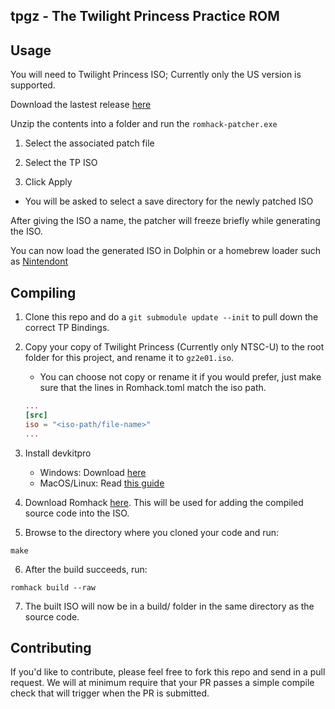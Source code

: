## tpgz - The Twilight Princess Practice ROM

## Usage

You will need to Twilight Princess ISO; Currently only the US version is supported.

Download the lastest release [here]()

Unzip the contents into a folder and run the `romhack-patcher.exe`

1. Select the associated patch file

2. Select the TP ISO

3. Click Apply

- You will be asked to select a save directory for the newly patched ISO

After giving the ISO a name, the patcher will freeze briefly while generating the ISO.

You can now load the generated ISO in Dolphin or a homebrew loader such as [Nintendont]()

## Compiling

1. Clone this repo and do a `git submodule update --init` to pull down the correct
TP Bindings.

2. Copy your copy of Twilight Princess (Currently only NTSC-U) to the root folder
for this project, and rename it to `gz2e01.iso`.

    - You can choose not copy or rename it if you would prefer, just make sure that the lines in
    Romhack.toml match the iso path.
    ```Toml
    ...
    [src]
    iso = "<iso-path/file-name>"
    ...
    ```
3. Install devkitpro
    - Windows: Download [here](https://github.com/devkitPro/installer/releases)
    - MacOS/Linux: Read [this guide](https://devkitpro.org/wiki/Getting_Started)

4. Download Romhack [here](). This will be used for adding the compiled source code into the ISO.

5. Browse to the directory where you cloned your code and run:
```
make
```

6. After the build succeeds, run:
```
romhack build --raw
```

7. The built ISO will now be in a build/ folder in the same directory as the source code.

## Contributing

If you'd like to contribute, please feel free to fork this repo and send in a pull request. We will at minimum require that your PR passes a simple compile check that will trigger when the PR is submitted.
